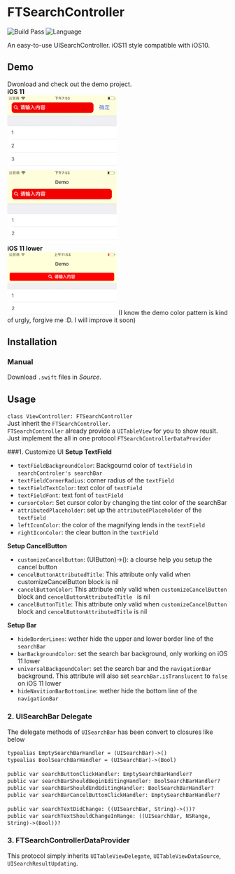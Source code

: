 # FTSearchController
![Build Pass](https://img.shields.io/travis/rust-lang/rust.svg)
![Language](https://img.shields.io/badge/swift-4.0-orange.svg)

An easy-to-use UISearchController. iOS11 style compatible with iOS10.  

## Demo
Dwonload and check out the demo project.  
**iOS 11**  
![iOS 11](https://github.com/JunsW/FTSearchController/blob/master/Pics/DemoiOS11.png)  
![iOS 11](https://github.com/JunsW/FTSearchController/blob/master/Pics/DemoiOS11_2.png)  
**iOS 11 lower**  
![Compatible](https://github.com/JunsW/FTSearchController/blob/master/Pics/DemoiOS10.png)
(I know the demo color pattern is kind of urgly, forgive me :D. I will improve it soon)
## Installation
### Manual
Download `.swift` files in _Source_.
## Usage
`class ViewController: FTSearchController`  
Just inherit the `FTSearchController`.  
`FTSearchController` already provide a `UITableView` for you to show reuslt.  
Just implement the all in one protocol `FTSearchControllerDataProvider `

###1. Customize UI
**Setup TextField**  

- `textFieldBackgroundColor`: Backgournd color of `textField` in `searchControler's searchBar`
- `textFieldCornerRadius`: corner radius of the `textField`
- `textFieldTextColor`: text color of `textField`
- `textFieldFont`: text font of `textField`
- `cursorColor`: Set cursor color by changing the tint color of the searchBar
- `attributedPlaceholder`: set up the `attributedPlaceholder` of the `textField`
- `leftIconColor`: the color of the magnifying lends in the `textField`
- `rightIconColor`: the clear button in the `textField`  
  
**Setup CancelButton**  

- `customizeCancelButton`: (UIButton)->(): a clourse help you setup the cancel button
- `cencelButtonAttributedTitle`: This attribute only valid when customizeCancelButton block is nil
- `cancelButtonColor`: This attribute only valid when `customizeCancelButton` block and `cencelButtonAttributedTitle ` is nil 
- `cancelButtonTitle`: This attribute only valid when `customizeCancelButton` block and `cencelButtonAttributedTitle` is nil

**Setup Bar**    

- `hideBorderLines`: wether hide the upper and lower border line of the `searchBar`
- `barBackgroundColor`: set the search bar background, only working on iOS 11 lower
- `universalBackgoundColor`: set the search bar and the `navigationBar` background. This attribute will also set `searchBar.isTranslucent` to `false` on iOS 11 lower
- `hideNavitionBarBottomLine`: wether hide the bottom line of the `navigationBar`

### 2. UISearchBar Delegate
The delegate methods of `UISearchBar` has been convert to closures like below  


    typealias EmptySearchBarHandler = (UISearchBar)->()
    typealias BoolSearchBarHandler = (UISearchBar)->(Bool)
    
    public var searchButtonClickHandler: EmptySearchBarHandler?
    public var searchBarShouldBeginEditingHandler: BoolSearchBarHandler?
    public var searchBarShouldEndEditingHandler: BoolSearchBarHandler?
    public var searchBarCancelButtonClickHandler: EmptySearchBarHandler?
    
    public var searchTextDidChange: ((UISearchBar, String)->())?
    public var searchTextShouldChangeInRange: ((UISearchBar, NSRange, String)->(Bool))?
    
### 3. FTSearchControllerDataProvider
This protocol simply inherits `UITableViewDelegate`, `UITableViewDataSource`, `UISearchResultUpdating`.

